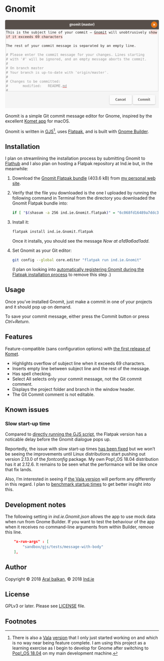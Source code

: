 # Gnomit

![Screenshot of Gnomit showing the overflow highlighting on the subject line and the automatically inserted empty line between the subject line and the rest of the commit message.](gnomit.png)

Gnomit is a simple Git commit message editor for Gnome, inspired by the excellent [Komet app](https://github.com/zorgiepoo/Komet) for macOS.

Gnomit is written in [GJS](https://gitlab.gnome.org/GNOME/gjs/wikis/Home)[^1], uses [Flatpak](https://www.flatpak.org/), and is built with [Gnome Builder](https://wiki.gnome.org/Apps/Builder).

## Installation

I plan on streamlining the installation process by submitting Gnomit to [Flathub](https://flathub.org/home) and I also plan on hosting a Flatpak repository at Ind.ie but, in the meanwhile:

1. Download the [Gnomit Flatpak bundle](https://ind.ie/downloads/gnomit/1.0/ind.ie.Gnomit.flatpak) (403.6 kB) from [my personal web site](https://ar.al).

2. Verify that the file you downloaded is the one I uploaded by running the following command in Terminal from the directory you downloaded the Gnomit Flatpak bundle into:

    ```bash
    if [ "$(shasum -a 256 ind.ie.Gnomit.flatpak)" = "6c068fd16489a7ddc35dd53c906aeb481b40ae7a600655f0bc5a78af453ca818  ind.ie.Gnomit.flatpak" ]; then echo 'Download valid.'; else echo 'Download invalid. DO NOT INSTALL. Please alert aral@ind.ie.'; fi
    ```

3. Install it:

    ```bash
    flatpak install ind.ie.Gnomit.flatpak
    ```

    Once it installs, you should see the message _Now at a1d9a6ad1add._

4. Set Gnomit as your Git editor:

    ```bash
    git config --global core.editor "flatpak run ind.ie.Gnomit"
    ```

    (I plan on looking into [automatically registering Gnomit during the Flatpak installation process](https://source.ind.ie/gnome/gnomit/gjs/issues/22) to remove this step .)

## Usage

Once you’ve installed Gnomit, just make a commit in one of your projects and it should pop up on demand.

To save your commit message, either press the Commit button or press _Ctrl+Return_.

## Features

Feature-compatible (sans configuration options) with [the first release of Komet](https://github.com/zorgiepoo/Komet/releases/tag/0.1).

  * Highlights overflow of subject line when it exceeds 69 characters.
  * Inserts empty line between subject line and the rest of the message.
  * Has spell checking.
  * Select All selects only your commit message, not the Git commit comment.
  * Displays the project folder and branch in the window header.
  * The Git Commit comment is not editable.
  
## Known issues

### Slow start-up time

Compared to [directly running the GJS script](https://source.ind.ie/gnome/gnomit/gjs/tree/bare), the Flatpak version has a noticable delay before the Gnomit dialogue pops up.

Reportedly, the issue with slow start-up times [has been fixed](https://blogs.gnome.org/alexl/2018/01/16/fixing-flatpak-startup-times/) but we won’t be seeing the improvements until Linux distributions start pushing out version 2.13.0 of the _fontconfig_ package. My own Pop!_OS 18.04 distribution has it at 2.12.6. It remains to be seen what the performance will be like once that fix lands.

Also, I’m interested in seeing if [the Vala version](https://source.ind.ie/gnome/gnomit/vala) will perform any differently in this regard. I plan to [benchmark startup times](https://source.ind.ie/gnome/gnomit/gjs/issues/23) to get better insight into this.

## Development notes

The following setting in _ind.ie.Gnomit.json_ allows the app to use mock data when run from Gnome Builder. If you want to test the behaviour of the app when it receives no command-line arguments from within Builder, remove this line.

```json
    "x-run-args" : [
        "sandbox/gjs/tests/message-with-body"
    ],
```

## Author

Copyright © 2018 [Aral balkan](https://ar.al), © 2018 [Ind.ie](https://ind.ie)

## License

GPLv3 or later. Please see [LICENSE](https://source.ind.ie/gnome/gnomit/blob/master/LICENSE) file.

## Footnotes

[^1]: There is also a [Vala](https://wiki.gnome.org/Projects/Vala) [version](https://source.ind.ie/gnome/gnomit/vala) that I only just started working on and which is no way near being feature complete. I am using this project as a learning exercise as I begin to develop for Gnome after switching to [Pop!_OS 18.04](https://ar.al/2018/07/26/popos-18.04-the-state-of-the-art-in-linux-on-desktop/) on my main development machine.
